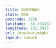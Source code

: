 ```yaml
---
title: OURIMBAH
state: NSW
postcode: 2258
latitude: -33.333187
longitude: 151.3433
url: /nsw/ourimbah/
layout: suburb
---
```

